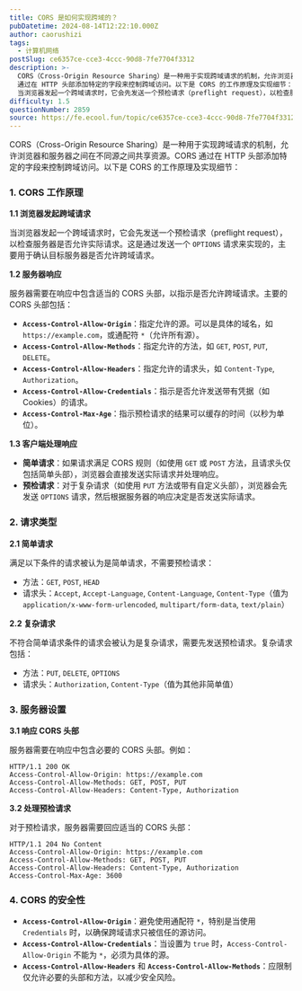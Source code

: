 ```yaml
---
title: CORS 是如何实现跨域的？
pubDatetime: 2024-08-14T12:22:10.000Z
author: caorushizi
tags:
  - 计算机网络
postSlug: ce6357ce-cce3-4ccc-90d8-7fe7704f3312
description: >-
  CORS（Cross-Origin Resource Sharing）是一种用于实现跨域请求的机制，允许浏览器和服务器之间在不同源之间共享资源。CORS
  通过在 HTTP 头部添加特定的字段来控制跨域访问。以下是 CORS 的工作原理及实现细节： 1. CORS 工作原理 1.1 浏览器发起跨域请求
  当浏览器发起一个跨域请求时，它会先发送一个预检请求（preflight request），以检查服
difficulty: 1.5
questionNumber: 2859
source: https://fe.ecool.fun/topic/ce6357ce-cce3-4ccc-90d8-7fe7704f3312
---
```


CORS（Cross-Origin Resource Sharing）是一种用于实现跨域请求的机制，允许浏览器和服务器之间在不同源之间共享资源。CORS 通过在 HTTP 头部添加特定的字段来控制跨域访问。以下是 CORS 的工作原理及实现细节：

### **1. CORS 工作原理**

**1.1 浏览器发起跨域请求**

当浏览器发起一个跨域请求时，它会先发送一个预检请求（preflight request），以检查服务器是否允许实际请求。这是通过发送一个 `OPTIONS` 请求来实现的，主要用于确认目标服务器是否允许跨域请求。

**1.2 服务器响应**

服务器需要在响应中包含适当的 CORS 头部，以指示是否允许跨域请求。主要的 CORS 头部包括：

- **`Access-Control-Allow-Origin`**：指定允许的源。可以是具体的域名，如 `https://example.com`，或通配符 `*`（允许所有源）。
- **`Access-Control-Allow-Methods`**：指定允许的方法，如 `GET`, `POST`, `PUT`, `DELETE`。
- **`Access-Control-Allow-Headers`**：指定允许的请求头，如 `Content-Type`, `Authorization`。
- **`Access-Control-Allow-Credentials`**：指示是否允许发送带有凭据（如 Cookies）的请求。
- **`Access-Control-Max-Age`**：指示预检请求的结果可以缓存的时间（以秒为单位）。

**1.3 客户端处理响应**

- **简单请求**：如果请求满足 CORS 规则（如使用 `GET` 或 `POST` 方法，且请求头仅包括简单头部），浏览器会直接发送实际请求并处理响应。
- **预检请求**：对于复杂请求（如使用 `PUT` 方法或带有自定义头部），浏览器会先发送 `OPTIONS` 请求，然后根据服务器的响应决定是否发送实际请求。

### **2. 请求类型**

**2.1 简单请求**

满足以下条件的请求被认为是简单请求，不需要预检请求：

- 方法：`GET`, `POST`, `HEAD`
- 请求头：`Accept`, `Accept-Language`, `Content-Language`, `Content-Type`（值为 `application/x-www-form-urlencoded`, `multipart/form-data`, `text/plain`）

**2.2 复杂请求**

不符合简单请求条件的请求会被认为是复杂请求，需要先发送预检请求。复杂请求包括：

- 方法：`PUT`, `DELETE`, `OPTIONS`
- 请求头：`Authorization`, `Content-Type`（值为其他非简单值）

### **3. 服务器设置**

**3.1 响应 CORS 头部**

服务器需要在响应中包含必要的 CORS 头部。例如：

```http
HTTP/1.1 200 OK
Access-Control-Allow-Origin: https://example.com
Access-Control-Allow-Methods: GET, POST, PUT
Access-Control-Allow-Headers: Content-Type, Authorization
```

**3.2 处理预检请求**

对于预检请求，服务器需要回应适当的 CORS 头部：

```http
HTTP/1.1 204 No Content
Access-Control-Allow-Origin: https://example.com
Access-Control-Allow-Methods: GET, POST, PUT
Access-Control-Allow-Headers: Content-Type, Authorization
Access-Control-Max-Age: 3600
```

### **4. CORS 的安全性**

- **`Access-Control-Allow-Origin`**：避免使用通配符 `*`，特别是当使用 `Credentials` 时，以确保跨域请求只被信任的源访问。
- **`Access-Control-Allow-Credentials`**：当设置为 `true` 时，`Access-Control-Allow-Origin` 不能为 `*`，必须为具体的源。
- **`Access-Control-Allow-Headers`** 和 **`Access-Control-Allow-Methods`**：应限制仅允许必要的头部和方法，以减少安全风险。
